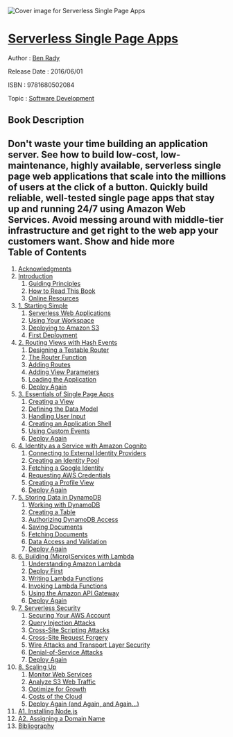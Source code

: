 ![Cover image for Serverless Single Page Apps](https://imgdetail.ebookreading.net/cover/cover/software_development/EB9781680502084.jpg)

[Serverless Single Page Apps](https://ebookreading.net/view/book/Serverless+Single+Page+Apps-EB9781680502084_1.html "Serverless Single Page Apps")
====================================================================================================================

Author : [Ben Rady](https://ebookreading.net/search/author/Ben+Rady)

Release Date : 2016/06/01

ISBN : 9781680502084

Topic : [Software Development](https://ebookreading.net/search/category/software-development)

Book Description
-----------------

 Don't waste your time building an application server. See how to build low-cost, low-maintenance, highly available, serverless single page web applications that scale into the millions of users at the click of a button. Quickly build reliable, well-tested single page apps that stay up and running 24/7 using Amazon Web Services. Avoid messing around with middle-tier infrastructure and get right to the web app your customers want.
        Show and hide more                
Table of Contents
-----------------

1. [Acknowledgments](https://ebookreading.net/view/book/Serverless+Single+Page+Apps-EB9781680502084_7.html#d24e114)
1. [Introduction](https://ebookreading.net/view/book/Serverless+Single+Page+Apps-EB9781680502084_8.html#d24e132)
    1. [Guiding Principles](https://ebookreading.net/view/book/Serverless+Single+Page+Apps-EB9781680502084_9.html#d24e144)
    1. [How to Read This Book](https://ebookreading.net/view/book/Serverless+Single+Page+Apps-EB9781680502084_10.html#d24e310)
    1. [Online Resources](https://ebookreading.net/view/book/Serverless+Single+Page+Apps-EB9781680502084_11.html#d24e563)
1. [1. Starting Simple](https://ebookreading.net/view/book/Serverless+Single+Page+Apps-EB9781680502084_12.html#chp.deployFirst)
    1. [Serverless Web Applications](https://ebookreading.net/view/book/Serverless+Single+Page+Apps-EB9781680502084_13.html#chp.serverlessBenef)
    1. [Using Your Workspace](https://ebookreading.net/view/book/Serverless+Single+Page+Apps-EB9781680502084_14.html#sec.gettingStarted)
    1. [Deploying to Amazon S3](https://ebookreading.net/view/book/Serverless+Single+Page+Apps-EB9781680502084_15.html#d24e1722)
    1. [First Deployment](https://ebookreading.net/view/book/Serverless+Single+Page+Apps-EB9781680502084_16.html#d24e2217)
1. [2. Routing Views with Hash Events](https://ebookreading.net/view/book/Serverless+Single+Page+Apps-EB9781680502084_17.html#chp.managingMultipl)
    1. [Designing a Testable Router](https://ebookreading.net/view/book/Serverless+Single+Page+Apps-EB9781680502084_18.html#sec.startingTheRout)
    1. [The Router Function](https://ebookreading.net/view/book/Serverless+Single+Page+Apps-EB9781680502084_19.html#sec.secondView)
    1. [Adding Routes](https://ebookreading.net/view/book/Serverless+Single+Page+Apps-EB9781680502084_20.html#sec.addingRoutes)
    1. [Adding View Parameters](https://ebookreading.net/view/book/Serverless+Single+Page+Apps-EB9781680502084_21.html#sec.refactoringWith)
    1. [Loading the Application](https://ebookreading.net/view/book/Serverless+Single+Page+Apps-EB9781680502084_22.html#sec.loadingTheAppli)
    1. [Deploy Again](https://ebookreading.net/view/book/Serverless+Single+Page+Apps-EB9781680502084_23.html#d24e4441)
1. [3. Essentials of Single Page Apps](https://ebookreading.net/view/book/Serverless+Single+Page+Apps-EB9781680502084_24.html#chp.htmlTemplates)
    1. [Creating a View](https://ebookreading.net/view/book/Serverless+Single+Page+Apps-EB9781680502084_25.html#d24e4595)
    1. [Defining the Data Model](https://ebookreading.net/view/book/Serverless+Single+Page+Apps-EB9781680502084_26.html#d24e5053)
    1. [Handling User Input](https://ebookreading.net/view/book/Serverless+Single+Page+Apps-EB9781680502084_27.html#d24e5535)
    1. [Creating an Application Shell](https://ebookreading.net/view/book/Serverless+Single+Page+Apps-EB9781680502084_28.html#d24e6360)
    1. [Using Custom Events](https://ebookreading.net/view/book/Serverless+Single+Page+Apps-EB9781680502084_29.html#d24e6775)
    1. [Deploy Again](https://ebookreading.net/view/book/Serverless+Single+Page+Apps-EB9781680502084_30.html#d24e6941)
1. [4. Identity as a Service with Amazon Cognito](https://ebookreading.net/view/book/Serverless+Single+Page+Apps-EB9781680502084_31.html#chp.Identity)
    1. [Connecting to External Identity Providers](https://ebookreading.net/view/book/Serverless+Single+Page+Apps-EB9781680502084_32.html#d24e7102)
    1. [Creating an Identity Pool](https://ebookreading.net/view/book/Serverless+Single+Page+Apps-EB9781680502084_33.html#d24e7262)
    1. [Fetching a Google Identity](https://ebookreading.net/view/book/Serverless+Single+Page+Apps-EB9781680502084_34.html#d24e7801)
    1. [Requesting AWS Credentials](https://ebookreading.net/view/book/Serverless+Single+Page+Apps-EB9781680502084_35.html#d24e8060)
    1. [Creating a Profile View](https://ebookreading.net/view/book/Serverless+Single+Page+Apps-EB9781680502084_36.html#d24e8695)
    1. [Deploy Again](https://ebookreading.net/view/book/Serverless+Single+Page+Apps-EB9781680502084_37.html#d24e8959)
1. [5. Storing Data in DynamoDB](https://ebookreading.net/view/book/Serverless+Single+Page+Apps-EB9781680502084_38.html#chp.storingData)
    1. [Working with DynamoDB](https://ebookreading.net/view/book/Serverless+Single+Page+Apps-EB9781680502084_39.html#sec.workingWithDyna)
    1. [Creating a Table](https://ebookreading.net/view/book/Serverless+Single+Page+Apps-EB9781680502084_40.html#d24e9430)
    1. [Authorizing DynamoDB Access](https://ebookreading.net/view/book/Serverless+Single+Page+Apps-EB9781680502084_41.html#sec.authorizingWith)
    1. [Saving Documents](https://ebookreading.net/view/book/Serverless+Single+Page+Apps-EB9781680502084_42.html#d24e10084)
    1. [Fetching Documents](https://ebookreading.net/view/book/Serverless+Single+Page+Apps-EB9781680502084_43.html#d24e10521)
    1. [Data Access and Validation](https://ebookreading.net/view/book/Serverless+Single+Page+Apps-EB9781680502084_44.html#sec.dataAccessAndVa)
    1. [Deploy Again](https://ebookreading.net/view/book/Serverless+Single+Page+Apps-EB9781680502084_45.html#d24e10970)
1. [6. Building (Micro)Services with Lambda](https://ebookreading.net/view/book/Serverless+Single+Page+Apps-EB9781680502084_46.html#chp.microservices)
    1. [Understanding Amazon Lambda](https://ebookreading.net/view/book/Serverless+Single+Page+Apps-EB9781680502084_47.html#d24e11068)
    1. [Deploy First](https://ebookreading.net/view/book/Serverless+Single+Page+Apps-EB9781680502084_48.html#d24e11304)
    1. [Writing Lambda Functions](https://ebookreading.net/view/book/Serverless+Single+Page+Apps-EB9781680502084_49.html#d24e12108)
    1. [Invoking Lambda Functions](https://ebookreading.net/view/book/Serverless+Single+Page+Apps-EB9781680502084_50.html#d24e12894)
    1. [Using the Amazon API Gateway](https://ebookreading.net/view/book/Serverless+Single+Page+Apps-EB9781680502084_51.html#d24e13016)
    1. [Deploy Again](https://ebookreading.net/view/book/Serverless+Single+Page+Apps-EB9781680502084_52.html#d24e13091)
1. [7. Serverless Security](https://ebookreading.net/view/book/Serverless+Single+Page+Apps-EB9781680502084_53.html#chp.Security)
    1. [Securing Your AWS Account](https://ebookreading.net/view/book/Serverless+Single+Page+Apps-EB9781680502084_54.html#d24e13169)
    1. [Query Injection Attacks](https://ebookreading.net/view/book/Serverless+Single+Page+Apps-EB9781680502084_55.html#d24e13347)
    1. [Cross-Site Scripting Attacks](https://ebookreading.net/view/book/Serverless+Single+Page+Apps-EB9781680502084_56.html#sec.xssAttacks)
    1. [Cross-Site Request Forgery](https://ebookreading.net/view/book/Serverless+Single+Page+Apps-EB9781680502084_57.html#d24e13818)
    1. [Wire Attacks and Transport Layer Security](https://ebookreading.net/view/book/Serverless+Single+Page+Apps-EB9781680502084_58.html#sec.sidejackingAtta)
    1. [Denial-of-Service Attacks](https://ebookreading.net/view/book/Serverless+Single+Page+Apps-EB9781680502084_59.html#d24e14115)
    1. [Deploy Again](https://ebookreading.net/view/book/Serverless+Single+Page+Apps-EB9781680502084_60.html#d24e14248)
1. [8. Scaling Up](https://ebookreading.net/view/book/Serverless+Single+Page+Apps-EB9781680502084_61.html#chp.buildingForTheM)
    1. [Monitor Web Services](https://ebookreading.net/view/book/Serverless+Single+Page+Apps-EB9781680502084_62.html#d24e14310)
    1. [Analyze S3 Web Traffic](https://ebookreading.net/view/book/Serverless+Single+Page+Apps-EB9781680502084_63.html#d24e15010)
    1. [Optimize for Growth](https://ebookreading.net/view/book/Serverless+Single+Page+Apps-EB9781680502084_64.html#sec.optimizingNetwo)
    1. [Costs of the Cloud](https://ebookreading.net/view/book/Serverless+Single+Page+Apps-EB9781680502084_65.html#sec.CostsOfTheCloud)
    1. [Deploy Again (and Again, and Again...)](https://ebookreading.net/view/book/Serverless+Single+Page+Apps-EB9781680502084_66.html#d24e16673)
1. [A1. Installing Node.js](https://ebookreading.net/view/book/Serverless+Single+Page+Apps-EB9781680502084_67.html#apx.Node.js)
1. [A2. Assigning a Domain Name](https://ebookreading.net/view/book/Serverless+Single+Page+Apps-EB9781680502084_70.html#apx.CreateDNS)
1. [Bibliography](https://ebookreading.net/view/book/Serverless+Single+Page+Apps-EB9781680502084_71.html#d24e17005)
